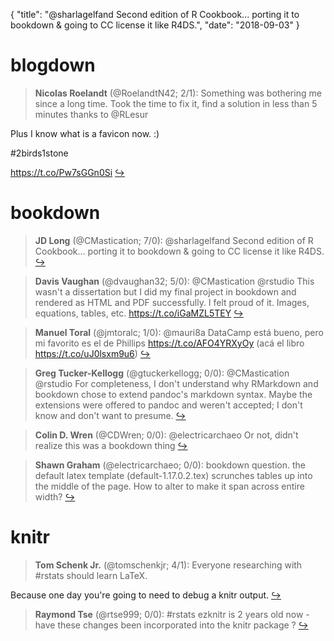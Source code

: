 {
  "title": "@sharlagelfand Second edition of R Cookbook... porting it to bookdown &amp; going to CC license it like R4DS.",
  "date": "2018-09-03"
}

# blogdown

> **Nicolas Roelandt** (@RoelandtN42; 2/1): Something was bothering me since a long time. Took the time to fix it, find a solution in less than 5 minutes thanks to @RLesur 
>
Plus I know what is a favicon now. :) 
>
#2birds1stone
>
https://t.co/Pw7sGGn0Si  [&#8618;](https://twitter.com/xieyihui/status/1036346767451869185)

<!-- -->


# bookdown

> **JD Long** (@CMastication; 7/0): @sharlagelfand Second edition of R Cookbook... porting it to bookdown &amp; going to CC license it like R4DS.  [&#8618;](https://twitter.com/xieyihui/status/1036354097501405185)

<!-- -->


> **Davis Vaughan** (@dvaughan32; 5/0): @CMastication @rstudio This wasn't a dissertation but I did my final project in bookdown and rendered as HTML and PDF successfully. I felt proud of it. Images, equations, tables, etc. https://t.co/iGaMZL5TEY  [&#8618;](https://twitter.com/xieyihui/status/1036222898061627393)

<!-- -->


> **Manuel Toral** (@jmtoralc; 1/0): @mauri8a DataCamp está bueno, pero mi favorito es el de Phillips https://t.co/AFO4YRXyOy (acá el libro https://t.co/uJ0lsxm9u6)  [&#8618;](https://twitter.com/xieyihui/status/1036399143642701824)

<!-- -->


> **Greg Tucker-Kellogg** (@gtuckerkellogg; 0/0): @CMastication @rstudio For completeness, I don't understand why RMarkdown and bookdown chose to extend pandoc's markdown syntax. Maybe the extensions were offered to pandoc and weren't accepted; I don't know and don't want to presume.  [&#8618;](https://twitter.com/xieyihui/status/1036414713314258945)

<!-- -->


> **Colin D. Wren** (@CDWren; 0/0): @electricarchaeo Or not, didn't realize this was a bookdown thing  [&#8618;](https://twitter.com/xieyihui/status/1036300246077165568)

<!-- -->


> **Shawn Graham** (@electricarchaeo; 0/0): bookdown question. the default latex template (default-1.17.0.2.tex) scrunches tables up into the middle of the page. How to alter to make it span across entire width?  [&#8618;](https://twitter.com/xieyihui/status/1036284821104943105)

<!-- -->


# knitr

> **Tom Schenk Jr.** (@tomschenkjr; 4/1): Everyone researching with #rstats should learn LaTeX.
>
Because one day you're going to need to debug a knitr output.  [&#8618;](https://twitter.com/xieyihui/status/1036371434644426753)

<!-- -->


> **Raymond Tse** (@rtse999; 0/0): #rstats ezknitr is 2 years old now - have these changes been incorporated into the knitr package ?  [&#8618;](https://twitter.com/xieyihui/status/1036104665908170752)

<!-- -->



